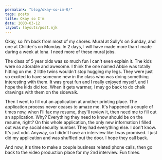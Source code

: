 ```yaml
---
permalink: "blog/okay-so-im-0/"
tags: posts
title: Okay so I'm
date: 2003-03-12
layout: layouts/post.njk
---
```


Okay, so I'm back from most of my chores. Mural at Sully's on Sunday, and one at Childer's on Monday. In 2 days, I will have made more than I made during a week at Iona. I need more of these mural jobs.

The class of 5 year olds was so much fun I can't even explain it. The kids were so adorable and awesome. I think the one named Abbie was totally hitting on me. 2 little twins wouldn't stop hugging my legs. They were just so excited to have someone new in the class who was doing something interesting with them. It was great fun and I really enjoyed myself, and I hope the kids did too. When it gets warmer, I may go back to do chalk drawings with them on the sidewalk.

Then I went to fill out an application at another printing place. The application process never ceases to amaze me. It's happened a couple of times now, when I'll fax my resume, they'll review it, then need me to fill out an application. Why? Everything they need to know should be on the resume, right? On this whole application, the only new information I filled out was my social security number. They had everything else. I don't know. It's just odd. Anyway, so I didn't have an interview like I was promised. I just did my application and was shuffled out the door. I hope they call back. 

And now, it's time to make a couple business related phone calls, then go back to the video production place for my 2nd interview. Fun times.